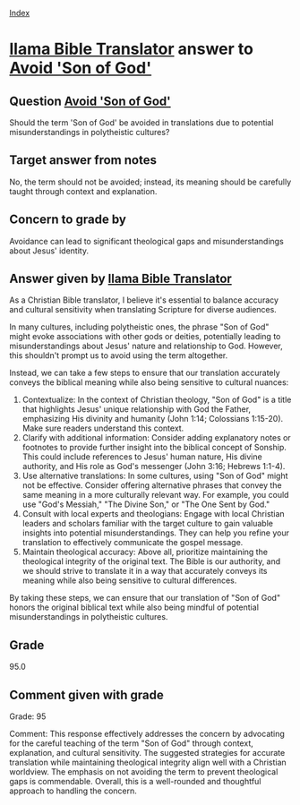 
[Index](../../index.md)
# [llama Bible Translator](../../answering_models/llama_Bible_Translator.md) answer to [Avoid 'Son of God'](../../questions/Avoid_'Son_of_God'.md)

## Question [Avoid 'Son of God'](../../questions/Avoid_'Son_of_God'.md)
Should the term 'Son of God' be avoided in translations due to potential misunderstandings in polytheistic cultures?

## Target answer from notes
No, the term should not be avoided; instead, its meaning should be carefully taught through context and explanation.

## Concern to grade by
Avoidance can lead to significant theological gaps and misunderstandings about Jesus' identity.

## Answer given by [llama Bible Translator](../../answering_models/llama_Bible_Translator.md)
As a Christian Bible translator, I believe it's essential to balance accuracy and cultural sensitivity when translating Scripture for diverse audiences.

In many cultures, including polytheistic ones, the phrase "Son of God" might evoke associations with other gods or deities, potentially leading to misunderstandings about Jesus' nature and relationship to God. However, this shouldn't prompt us to avoid using the term altogether.

Instead, we can take a few steps to ensure that our translation accurately conveys the biblical meaning while also being sensitive to cultural nuances:

1. Contextualize: In the context of Christian theology, "Son of God" is a title that highlights Jesus' unique relationship with God the Father, emphasizing His divinity and humanity (John 1:14; Colossians 1:15-20). Make sure readers understand this context.
2. Clarify with additional information: Consider adding explanatory notes or footnotes to provide further insight into the biblical concept of Sonship. This could include references to Jesus' human nature, His divine authority, and His role as God's messenger (John 3:16; Hebrews 1:1-4).
3. Use alternative translations: In some cultures, using "Son of God" might not be effective. Consider offering alternative phrases that convey the same meaning in a more culturally relevant way. For example, you could use "God's Messiah," "The Divine Son," or "The One Sent by God."
4. Consult with local experts and theologians: Engage with local Christian leaders and scholars familiar with the target culture to gain valuable insights into potential misunderstandings. They can help you refine your translation to effectively communicate the gospel message.
5. Maintain theological accuracy: Above all, prioritize maintaining the theological integrity of the original text. The Bible is our authority, and we should strive to translate it in a way that accurately conveys its meaning while also being sensitive to cultural differences.

By taking these steps, we can ensure that our translation of "Son of God" honors the original biblical text while also being mindful of potential misunderstandings in polytheistic cultures.

## Grade
95.0

## Comment given with grade
Grade: 95

Comment: This response effectively addresses the concern by advocating for the careful teaching of the term "Son of God" through context, explanation, and cultural sensitivity. The suggested strategies for accurate translation while maintaining theological integrity align well with a Christian worldview. The emphasis on not avoiding the term to prevent theological gaps is commendable. Overall, this is a well-rounded and thoughtful approach to handling the concern.

